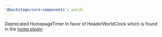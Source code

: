 ```yaml
---
'@backstage/core-components': patch
---
```


Deprecated HomepageTimer in favor of HeaderWorldClock which is found in the [home plugin](https://github.com/backstage/backstage/tree/master/plugins/home)

